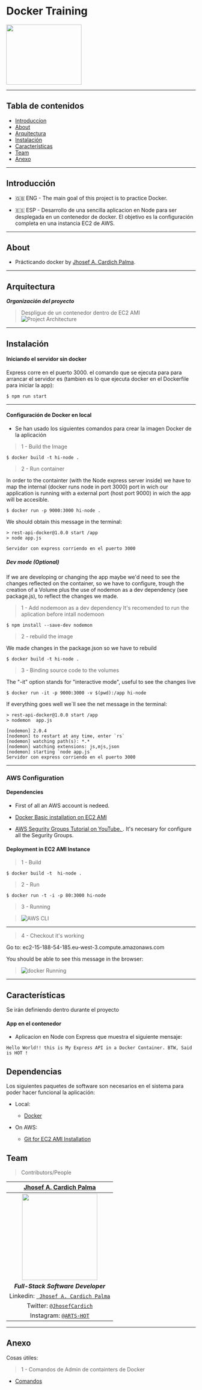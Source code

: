 
# Docker Training
<img src="documentation/logo-docker.jpeg" width="200" height="160"/>

---

##  Tabla de contenidos


- [Introduccíon](#Introducción)
- [About](#About )
- [Arquitectura](#Arquitectura)
- [Instalación](#instalación)
- [Características](#Características)
- [Team](#team)
- [Anexo](#Anexo)




---

 
## Introducción

-  🇬🇧 ENG - The main goal of this project is to practice Docker. 
              
  - 🇪🇸 ESP - Desarrollo de una sencilla aplicacion en Node para ser desplegada en un contenedor de docker. El objetivo es la configuración completa en una instancia EC2 de AWS.
 
---
 ## About

  -  Prácticando docker by [Jhosef A. Cardich Palma](https://www.linkedin.com/in/jhosef-anderson-cardich-palma-74765788/). 
     
 
 ---
## Arquitectura



 ***Organización del proyecto***
> Despligue de un contenedor dentro de EC2 AMI 
![Project Architecture](documentation/archi.png)

---
## Instalación

 #### Iniciando el servidor sin docker 

Express corre en el puerto 3000.
el comando que se ejecuta para para arrancar el servidor es (tambien es lo que ejecuta docker en el Dockerfile para iniciar la app):
```
$ npm run start 
```
---

 #### Configuración de Docker en local
-  Se han usado los siguientes comandos para crear la imagen Docker de la aplicación

> 1 - Build the Image
````
$ docker build -t hi-node .
````

> 2 - Run container 

In order to the containter (with the Node express server inside) we have to map the internal (docker runs node in port 3000) port in wich our application is running  with a external port (host port 9000) in wich the app will be accesible.

````
$ docker run -p 9000:3000 hi-node .
````
We should obtain this message in the terminal: 
````
> rest-api-docker@1.0.0 start /app
> node app.js

Servidor con express corriendo en el puerto 3000
````

##### Dev mode (Optional)
If we are developing or changing the app maybe we'd need to see the changes reflected on the container, so we have to configure, trough  the 
creation of a Volume plus the use of nodemon as 
a dev dependency (see package.js), to reflect the changes we made.
> 1 - Add nodemoon as a dev dependency
It's recomended to run the aplication before intall nodemoon
```
$ npm install --save-dev nodemon
```
> 2 - rebuild the image

We made changes in the package.json so we have to rebuild 
```
$ docker build -t hi-node .
```
> 3 - Binding source code to the volumes

The "-it" option stands for "interactive mode", useful to see the changes live
```
$ docker run -it -p 9000:3000 -v $(pwd):/app hi-node
```
If everything goes well we`ll see the net message in the terminal:
```
> rest-api-docker@1.0.0 start /app
> nodemon  app.js

[nodemon] 2.0.4
[nodemon] to restart at any time, enter `rs`
[nodemon] watching path(s): *.*
[nodemon] watching extensions: js,mjs,json
[nodemon] starting `node app.js`
Servidor con express corriendo en el puerto 3000

```
---
### AWS Configuration

#### Dependencies

- First of all an AWS account is nedeed.
- [Docker Basic installation on EC2 AMI ](https://docs.aws.amazon.com/AmazonECS/latest/developerguide/docker-basics.html)

- [AWS Segurity Groups Tutorial on YouTube. ](https://www.youtube.com/watch?v=1fnPCWBikYQ). It's necesary for configure all the Segurity Groups.



#### Deployment in EC2 AMI Instance

> 1 -  Build

```
$ docker build -t  hi-node .
```

> 2 - Run

```
$ docker run -t -i -p 80:3000 hi-node
```

> 3 - Running 

 >![AWS CLI](documentation/aws_cli.png)
---

> 4 - Checkout it's working 

Go to:  ec2-15-188-54-185.eu-west-3.compute.amazonaws.com

You should be able to see this message in the browser: 
 >![docker Running](documentation/docker-running.png)

---
## Características

Se irán definiendo dentro durante el proyecto


#### App en el contenedor
- Aplicacíon en Node con Express que muestra el siguiente mensaje:

````
Hello World!! this is My Express API in a Docker Container. BTW, Said is HOT !

````



## Dependencias

Los siguientes paquetes de software son necesarios en el sistema para poder hacer funcional la aplicación:
- Local:
  - [Docker](https://www.docker.com/)

- On AWS:
  - [Git for EC2 AMI Installation](https://cloudaffaire.com/how-to-install-git-in-aws-ec2-instance/)





## Team
> Contributors/People

| <a href="https://www.linkedin.com/in/jhosef-anderson-cardich-palma-74765788/" target="_blank">**Jhosef A. Cardich Palma**</a> | 
| :---: |
|  <a href="https://www.linkedin.com/in/jhosef-anderson-cardich-palma-74765788/" target="_blank"><img src="documentation/profile_pic.png" width="200" height="230" /></a>   |
|***Full-Stack Software Developer***|
| Linkedin:   <a href="https://www.linkedin.com/in/jhosef-anderson-cardich-palma-74765788/" target="_blank">` Jhosef A. Cardich Palma`</a>| 
| Twitter: <a href="http://twitter.com/jhosefcardich" target="_blank">`@JhosefCardich`</a>| 
|Instagram: <a href="http://instagram.com/arts_hot" target="_blank">`@ARTS-HOT`</a>

---
## Anexo

Cosas útiles: 

> 1 - Comandos de Admin de containters de Docker 


 - [Comandos](https://blog.baudson.de/blog/stop-and-remove-all-docker-containers-and-images)


